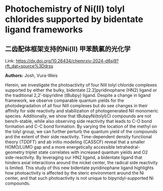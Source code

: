 # Photochemistry of Ni(II) tolyl chlorides supported by bidentate ligand frameworks

## 二齿配体框架支持的Ni(II) 甲苯酰氯的光化学

Link: https://dx.doi.org/10.26434/chemrxiv-2024-d6sj9?rft_dat=source%3Ddrss

**Authors:** Josh, Vura-Weis

Herein, we investigate the photoactivity of four NiII tolyl chloride complexes supported by either the bulky, bidentate [2.2]pyridinophane (HN2) ligand or the traditional 2,2′-bipyridine (tBubpy) ligand. Despite a change in ligand framework, we observe comparable quantum yields for the photodegradation of all four NiII complexes but do see changes in their affinity for side reactivity and stabilization of photogenerated NiI monomeric species. Additionally, we show that tBubpyNi(tolyl)Cl compounds are not bench-stable, while also observing side reactivity that leads to C-O bond formation and C-C bond formation. By varying the location of the methyl on the tolyl group, we can further perturb the quantum yield of the compounds and the extent of their side reactivity. Time-dependent density functional theory (TDDFT) and ab initio modeling (CASSCF) reveal that a smaller HOMO/LUMO gap and a more energetically accessible tetrahedral-geometry triplet state correlates with increased quantum yields and O2 side-reactivity. By leveraging our HN2 ligand, a bidentate ligand that hinders axial interactions around the nickel center, the radical side reactivity is limited. This study of this new bidentate pyridinophane ligand highlights how photoactivity is affected by the steric environment around the Ni center, and that such photoactivity is not unique to bipyridyl-supported Ni compounds.

